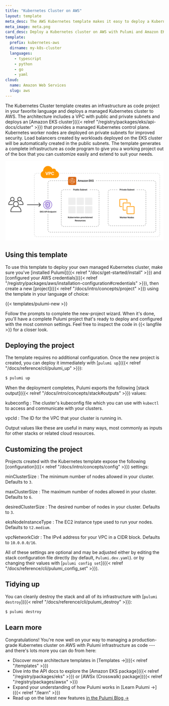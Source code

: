 ```yaml
---
title: "Kubernetes Cluster on AWS"
layout: template
meta_desc: The AWS Kubernetes template makes it easy to deploy a Kubernetes cluster on AWS with Pulumi and Amazon EKS.
meta_image: meta.png
card_desc: Deploy a Kubernetes cluster on AWS with Pulumi and Amazon EKS.
template:
  prefix: kubernetes-aws
  dirname: my-k8s-cluster
  languages:
    - typescript
    - python
    - go
    - yaml
cloud:
  name: Amazon Web Services
  slug: aws
---
```


The Kubernetes Cluster template creates an infrastructure as code project in your favorite language and deploys a managed Kubernetes cluster to AWS. The architecture includes a VPC with public and private subnets and deploys an [Amazon EKS cluster]({{< relref "/registry/packages/eks/api-docs/cluster" >}}) that provides a managed Kubernetes control plane. Kubernetes worker nodes are deployed on private subnets for improved security. Load balancers created by workloads deployed on the EKS cluster will be automatically created in the public subnets. The template generates a complete infrastructure as code program to give you a working project out of the box that you can customize easily and extend to suit your needs.

![An architecture diagram of the Pulumi AWS Kubernetes template](./architecture.png)

## Using this template

To use this template to deploy your own managed Kubernetes cluster, make sure you've [installed Pulumi]({{< relref "/docs/get-started/install" >}}) and [configured your AWS credentials]({{< relref "/registry/packages/aws/installation-configuration#credentials" >}}), then create a new [project]({{< relref "/docs/intro/concepts/project" >}}) using the template in your language of choice:

{{< templates/pulumi-new >}}

Follow the prompts to complete the new-project wizard. When it's done, you'll have a complete Pulumi project that's ready to deploy and configured with the most common settings. Feel free to inspect the code in {{< langfile >}} for a closer look.

## Deploying the project

The template requires no additional configuration. Once the new project is created, you can deploy it immediately with [`pulumi up`]({{< relref "/docs/reference/cli/pulumi_up" >}}):

```bash
$ pulumi up
```

When the deployment completes, Pulumi exports the following [stack output]({{< relref "/docs/intro/concepts/stack#outputs" >}}) values:

kubeconfig
: The cluster's kubeconfig file which you can use with `kubectl` to access and communicate with your clusters.

vpcId
: The ID for the VPC that your cluster is running in.

Output values like these are useful in many ways, most commonly as inputs for other stacks or related cloud resources.
<!-- The computed `someOutput`, for example, can be used from the command line to open the newly deployed website in your favorite web browser:

```bash
$ open $(pulumi stack output cdnURL)
``` -->

## Customizing the project

Projects created with the Kubernetes template expose the following [configuration]({{< relref "/docs/intro/concepts/config" >}}) settings:

minClusterSize
: The minimum number of nodes allowed in your cluster. Defaults to `3`.

maxClusterSize
: The maximum number of nodes allowed in your cluster. Defaults to `6`.

desiredClusterSize
: The desired number of nodes in your cluster. Defaults to `3`.

eksNodeInstanceType
: The EC2 instance type used to run your nodes. Defaults to `t2.medium`.

vpcNetworkCidr
: The IPv4 address for your VPC in a CIDR block. Defaults to `10.0.0.0/16`.

All of these settings are optional and may be adjusted either by editing the stack configuration file directly (by default, `Pulumi.dev.yaml`).
or by changing their values with [`pulumi config set`]({{< relref "/docs/reference/cli/pulumi_config_set" >}}).

## Tidying up

You can cleanly destroy the stack and all of its infrastructure with [`pulumi destroy`]({{< relref "/docs/reference/cli/pulumi_destroy" >}}):

```bash
$ pulumi destroy
```

## Learn more

Congratulations! You're now well on your way to managing a production-grade Kubernetes cluster on AWS with Pulumi infrastructure as code --- and there's lots more you can do from here:

* Discover more architecture templates in [Templates &rarr;]({{< relref "/templates" >}})
* Dive into the API docs to explore the [Amazon EKS package]({{< relref "/registry/packages/eks" >}}) or [AWSx (Crosswalk) package]({{< relref "/registry/packages/awsx" >}})
* Expand your understanding of how Pulumi works in [Learn Pulumi &rarr;]({{< relref "/learn" >}})
* Read up on the latest new features [in the Pulumi Blog &rarr;](/blog/tag/kubernetes)
